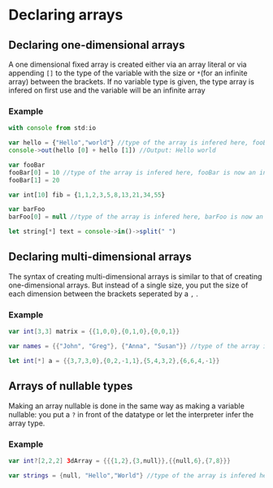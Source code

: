 # Declaring arrays

## Declaring one-dimensional arrays

A one dimensional fixed array is created either via an array literal or via appending `[]` to  the type of the variable with the size or `*`\(for an infinite array\) between the brackets. If no variable type is given, the type array is infered on first use and the variable will be an infinite array

### Example

```javascript
with console from std:io

var hello = {"Hello","world"} //type of the array is infered here, fooBar is now a string[2]
console->out(hello [0] + hello [1]) //Output: Hello world

var fooBar
fooBar[0] = 10 //type of the array is infered here, fooBar is now an int[*]
fooBar[1] = 20

var int[10] fib = {1,1,2,3,5,8,13,21,34,55}

var barFoo
barFoo[0] = null //type of the array is infered here, barFoo is now an object[*]

let string[*] text = console->in()->split(" ")
```

## Declaring multi-dimensional arrays

The syntax of creating multi-dimensional arrays is similar to that of creating one-dimensional arrays. But instead of a single size, you put the size of each dimension between the brackets seperated by a `,` .

### Example

```swift
var int[3,3] matrix = {{1,0,0},{0,1,0},{0,0,1}}

var names = {{"John", "Greg"}, {"Anna", "Susan"}} //type of the array is infered here, names is now a string[2.2]

let int[*] a = {{3,7,3,0},{0,2,-1,1},{5,4,3,2},{6,6,4,-1}}
```

## Arrays of nullable types

Making an array nullable is done in the same way as making a variable nullable: you put a `?` in front of the datatype or let the interpreter infer the array type.

### Example

```swift
var int?[2,2,2] 3dArray = {{{1,2},{3,null}},{{null,6},{7,8}}}

var strings = {null, "Hello","World"} //type of the array is infered here, strings is now a string?[3]
```

